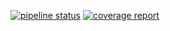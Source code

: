 [![pipeline status](https://gitlab.com/amplifyuy/amplify-api/badges/master/pipeline.svg)](https://gitlab.com/amplifyuy/amplify-api/commits/master) [![coverage report](https://gitlab.com/amplifyuy/amplify-api/badges/master/coverage.svg)](https://gitlab.com/amplifyuy/amplify-api/commits/master)
